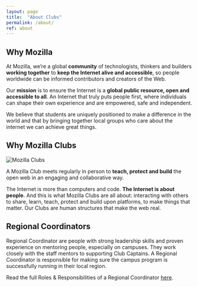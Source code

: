 ```yaml
---
layout: page
title:  "About Clubs"
permalink: /about/
ref: about
---
```


## Why Mozilla

At Mozilla, we’re a global **community** of technologists, thinkers and builders **working together** to **keep the Internet alive and accessible**, so people worldwide can be informed contributors and creators of the Web.

Our **mission** is to ensure the Internet is a **global public resource, open and accessible to all**. An Internet that truly puts people first, where individuals can shape their own experience and are empowered, safe and independent.

We believe that students are uniquely positioned to make a difference in the world and that by bringing together local groups who care about the internet we can achieve great things.

## Why Mozilla Clubs

<img src="{{ site.baseurl }}/static/img/photo_clubs.jpg" alt="Mozilla Clubs" class="text-center">

A Mozilla Club meets regularly in person to **teach, protect and build** the open web in an engaging and collaborative way.

The Internet is more than computers and code. **The Internet is about people**. And this is what Mozilla Clubs are all about: interacting with others to share, learn, teach, protect and build upon platforms, to make things that matter. Our Clubs are human structures that make the web real.


## Regional Coordinators

Regional Coordinator are people with strong leadership skills and proven experience on mentoring people, especially on campuses. They work closely with the staff mentors to supporting Club Captains. A Regional Coordinator is responsible for making sure the campus program is successfully running in their local region.

Read the full Roles & Responsibilities of a Regional Coordinator [here]().
